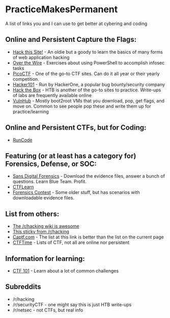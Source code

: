 # PracticeMakesPermanent
A list of links you and I can use to get better at cybering and coding

## Online and Persistent Capture the Flags:
- [Hack this Site!](https://www.hackthissite.org/) - An oldie but a goody to learn the basics of many forms of web application hacking
- [Over the Wire](https://overthewire.org/wargames/) - Exercises about using PowerShell to accomplish infosec tasks
- [PicoCTF](https://picoctf.com/) - One of the go-to CTF sites. Can do it all year or their yearly competition. 
- [Hacker101](https://ctf.hacker101.com/) - Run by HackerOne, a popular bug bounty/security company
- [Hack the Box](https://www.hackthebox.eu/) - HTB is another of the go-to sites to practice. Write-ups of labs are frequently available online
- [VulnHub](https://www.vulnhub.com/) - Mostly boot2root VMs that you download, pop, get flags, and move on. Common to see people pop these and write them up for practice/learning

## Online and Persistent CTFs, but for Coding:
- [RunCode](https://www.runcode.ninja/)

## Featuring (or at least has a category for) Forensics, Defense, or SOC:
- [Sans Digital Forensics](https://digital-forensics.sans.org/community/challenges) - Download the evidence files, answer a bunch of questions. Learn Blue Team. Profit. 
- [CTFLearn](https://ctflearn.com/)
- [Forensics Contest](http://forensicscontest.com/puzzles) - Some older stuff, but has scenarios with downloadable evidence files. 

## List from others:
- [The /r/hacking wiki is awesome](https://new.reddit.com/r/hacking/wiki/index#wiki_ctfs)
- [This sticky from /r/hacking](https://www.reddit.com/r/hacking/comments/a3oicn/how_to_start_hacking_the_ultimate_two_path_guide/)
- [Captf.com](https://captf.com/practice-ctf/) - The list at this link is better than the list on the current page
- [CTFTime](https://ctftime.org/) - Lists of CTF, not all are online nor persistent

## Information for learning:
- [CTF 101](https://ctf101.org/) - Learn about a lot of common challenges

## Subreddits
- /r/hacking
- /r/securityCTF - one might say this is just HTB write-ups
- /r/netsec - not CTFs, but real info
